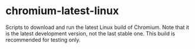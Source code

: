 # chromium-latest-linux
Scripts to download and run the latest Linux build of Chromium.
Note that it is the latest development version, not the last stable one.
This build is recommended for testing only.
